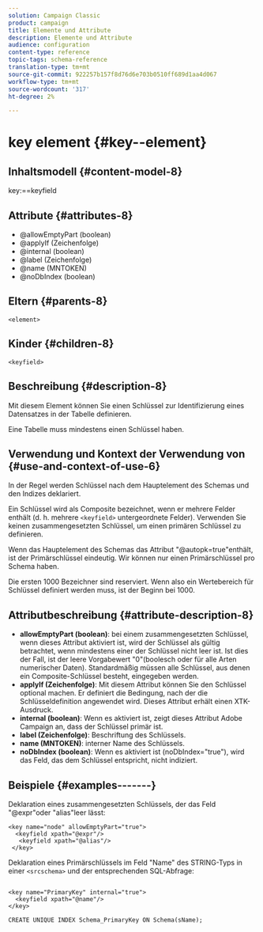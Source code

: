 ```yaml
---
solution: Campaign Classic
product: campaign
title: Elemente und Attribute
description: Elemente und Attribute
audience: configuration
content-type: reference
topic-tags: schema-reference
translation-type: tm+mt
source-git-commit: 922257b157f8d76d6e703b0510ff689d1aa4d067
workflow-type: tm+mt
source-wordcount: '317'
ht-degree: 2%

---
```



# key element {#key--element}

## Inhaltsmodell {#content-model-8}

key:==keyfield

## Attribute {#attributes-8}

* @allowEmptyPart (boolean)
* @applyIf (Zeichenfolge)
* @internal (boolean)
* @label (Zeichenfolge)
* @name (MNTOKEN)
* @noDbIndex (boolean)

## Eltern {#parents-8}

`<element>`

## Kinder {#children-8}

`<keyfield>`

## Beschreibung {#description-8}

Mit diesem Element können Sie einen Schlüssel zur Identifizierung eines Datensatzes in der Tabelle definieren.

Eine Tabelle muss mindestens einen Schlüssel haben.

## Verwendung und Kontext der Verwendung von {#use-and-context-of-use-6}

In der Regel werden Schlüssel nach dem Hauptelement des Schemas und den Indizes deklariert.

Ein Schlüssel wird als Composite bezeichnet, wenn er mehrere Felder enthält (d. h. mehrere `<keyfield>` untergeordnete Felder). Verwenden Sie keinen zusammengesetzten Schlüssel, um einen primären Schlüssel zu definieren.

Wenn das Hauptelement des Schemas das Attribut &quot;@autopk=true&quot;enthält, ist der Primärschlüssel eindeutig. Wir können nur einen Primärschlüssel pro Schema haben.

Die ersten 1000 Bezeichner sind reserviert. Wenn also ein Wertebereich für Schlüssel definiert werden muss, ist der Beginn bei 1000.

## Attributbeschreibung {#attribute-description-8}

* **allowEmptyPart (boolean)**: bei einem zusammengesetzten Schlüssel, wenn dieses Attribut aktiviert ist, wird der Schlüssel als gültig betrachtet, wenn mindestens einer der Schlüssel nicht leer ist. Ist dies der Fall, ist der leere Vorgabewert &quot;0&quot;(boolesch oder für alle Arten numerischer Daten). Standardmäßig müssen alle Schlüssel, aus denen ein Composite-Schlüssel besteht, eingegeben werden.
* **applyIf (Zeichenfolge)**: Mit diesem Attribut können Sie den Schlüssel optional machen. Er definiert die Bedingung, nach der die Schlüsseldefinition angewendet wird. Dieses Attribut erhält einen XTK-Ausdruck.
* **internal (boolean)**: Wenn es aktiviert ist, zeigt dieses Attribut Adobe Campaign an, dass der Schlüssel primär ist.
* **label (Zeichenfolge)**: Beschriftung des Schlüssels.
* **name (MNTOKEN)**: interner Name des Schlüssels.
* **noDbIndex (boolean)**: Wenn es aktiviert ist (noDbIndex=&quot;true&quot;), wird das Feld, das dem Schlüssel entspricht, nicht indiziert.

## Beispiele {#examples-------}

Deklaration eines zusammengesetzten Schlüssels, der das Feld &quot;@expr&quot;oder &quot;alias&quot;leer lässt:

```
<key name="node" allowEmptyPart="true">
  <keyfield xpath="@expr"/>
   <keyfield xpath="@alias"/>
 </key>
```

Deklaration eines Primärschlüssels im Feld &quot;Name&quot; des STRING-Typs in einer `<srcschema>` und der entsprechenden SQL-Abfrage:

```
 
<key name="PrimaryKey" internal="true">  
  <keyfield xpath="@name"/>
</key>

CREATE UNIQUE INDEX Schema_PrimaryKey ON Schema(sName);
```
